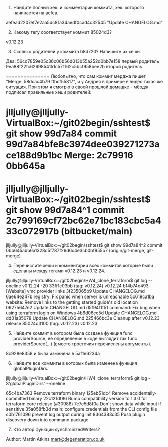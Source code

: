 
1. Найдите полный хеш и комментарий коммита, хеш которого начинается на aefea.

aefead2207ef7e2aa5dc81a34aedf0cad4c32545
"Update CHANGELOG.md"

2. Какому тегу соответствует коммит 85024d3?

v0.12.23

3. Сколько родителей у коммита b8d720? Напишите их хеши.

Два:
56cd7859e05c36c06b56d013b55a252d0bb7e158 первый родитель
9ea88f22fc6269854151c571162c5bcf958bee2b второй родитель

===============
Любопытно, что сам коммит мёрджа пишет "Merge: 58dcac4b79 ffbcf55817", и у Андрея в примере в видео такая же ситуация. При этом я смотрю в своей прошлой домашке - мёрдж подписал правильные хэши родителей:

jlljully@jlljully-VirtualBox:~/git02begin/sshtest$ git show 99d7a84
commit 99d7a84bfe8c3974dee039271273ace188d9b1bc
Merge: 2c79916 0bb645a
================
jlljully@jlljully-VirtualBox:~/git02begin/sshtest$ git show 99d7a84^1
commit 2c799169cf72bc62e71bc183cbc5a433c072917b (bitbucket/main)
================
jlljully@jlljully-VirtualBox:~/git02begin/sshtest$ git show 99d7a84^2
commit 0bb645abb6a1328d5f787f29d6c4e3cb0bf955b7 (origin/git-merge, git-merge)


4. Перечислите хеши и комментарии всех коммитов которые были сделаны между тегами v0.12.23 и v0.12.24.

jlljully@jlljully-VirtualBox:~/git02begin/HW4_clone_terraform$ git log --oneline v0.12.24 -20
33ff1c03bb (tag: v0.12.24) v0.12.24
b14b74c493 [Website] vmc provider links
3f235065b9 Update CHANGELOG.md
6ae64e247b registry: Fix panic when server is unreachable
5c619ca1ba website: Remove links to the getting started guide's old location
06275647e2 Update CHANGELOG.md
d5f9411f51 command: Fix bug when using terraform login on Windows
4b6d06cc5d Update CHANGELOG.md
dd01a35078 Update CHANGELOG.md
225466bc3e Cleanup after v0.12.23 release
85024d3100 (tag: v0.12.23) v0.12.23

5. Найдите коммит в котором была создана функция func providerSource, ее определение в коде выглядит так func providerSource(...) (вместо троеточия перечислены аргументы).

8c928e8358
и была изменена в 5af1e6234a

6. Найдите все коммиты в которых была изменена функция globalPluginDirs.

jlljully@jlljully-VirtualBox:~/git02begin/HW4_clone_terraform$ git log -S'globalPluginDirs' --oneline 

65c4ba7363 Remove terraform binary
125eb51dc4 Remove accidentally-committed binary
22c121df86 Bump compatibility version to 1.3.0 for terraform core release (#30988)
7c7e5d8f0a Don't show data while input if sensitive
35a058fb3d main: configure credentials from the CLI config file
c0b1761096 prevent log output during init
8364383c35 Push plugin discovery down into command package

7. Кто автор функции synchronizedWriters?

Author: Martin Atkins <mart@degeneration.co.uk>



